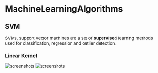# MachineLearningAlgorithms

## SVM
SVMs, support vector machines are a set of **supervised** learning methods used for classification, regression and outlier detection. 

### Linear Kernel
![screenshots](LinearSVM-before)
![screenshots](LinearSVM-after)
